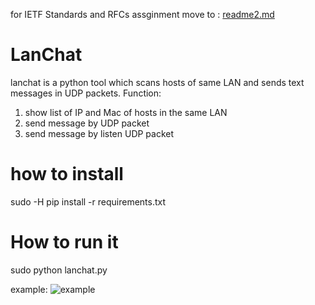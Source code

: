 for IETF Standards and RFCs assginment move to : [readme2.md](https://github.com/USF-Computer-Networking/lanchat-yousongzhang/blob/master/README2.md)

# LanChat

lanchat is a python tool which scans hosts of same LAN and sends text messages in UDP packets. 
Function:
1.  show list of IP and Mac of hosts in the same LAN 
2.  send message by UDP packet 
3.  send message by listen UDP packet 

# how to install

sudo -H pip install -r requirements.txt 

# How to run it
  sudo python lanchat.py 
  
  example: 
  ![example](http://www.99sns.com/lanchat.png)
  

  
 
  

